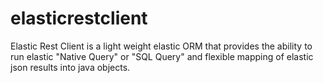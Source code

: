 # elasticrestclient
Elastic Rest Client is a light weight elastic ORM that provides the ability to run elastic "Native Query" or "SQL Query" and flexible mapping of elastic json results into java objects.
